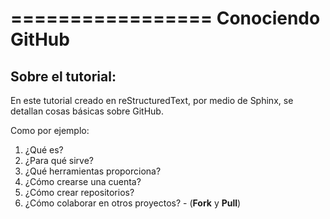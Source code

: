 =================
Conociendo GitHub
=================

Sobre el tutorial:
------------------

En este tutorial creado en reStructuredText, por medio de Sphinx, se detallan cosas básicas sobre GitHub. 

Como por ejemplo:

1. ¿Qué es?
2. ¿Para qué sirve?
3. ¿Qué herramientas proporciona?
4. ¿Cómo crearse una cuenta?
5. ¿Cómo crear repositorios?
6. ¿Cómo colaborar en otros proyectos? - (**Fork** y **Pull**)
